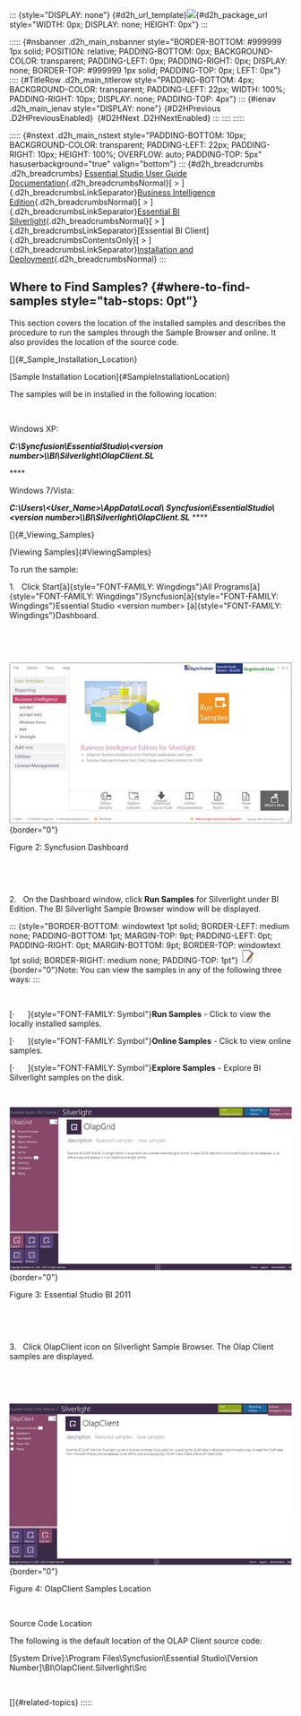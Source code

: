 ::: {style="DISPLAY: none"}
[](ms-xhelp:///?Id=d2h_url_template){#d2h_url_template}![](!package_url!){#d2h_package_url style="WIDTH: 0px; DISPLAY: none; HEIGHT: 0px"}
:::

::::: {#nsbanner .d2h_main_nsbanner style="BORDER-BOTTOM: #999999 1px solid; POSITION: relative; PADDING-BOTTOM: 0px; BACKGROUND-COLOR: transparent; PADDING-LEFT: 0px; PADDING-RIGHT: 0px; DISPLAY: none; BORDER-TOP: #999999 1px solid; PADDING-TOP: 0px; LEFT: 0px"}
:::: {#TitleRow .d2h_main_titlerow style="PADDING-BOTTOM: 4px; BACKGROUND-COLOR: transparent; PADDING-LEFT: 22px; WIDTH: 100%; PADDING-RIGHT: 10px; DISPLAY: none; PADDING-TOP: 4px"}
::: {#ienav .d2h_main_ienav style="DISPLAY: none"}
[](ms-xhelp:///?Id=4fb73e9e-9e0a-4738-a6d0-495f17b7c61a){#D2HPrevious .D2HPreviousEnabled}  [](ms-xhelp:///?Id=22acfa25-56ff-47b3-87a9-9621f8f5fe58){#D2HNext .D2HNextEnabled}
:::
::::
:::::

::::: {#nstext .d2h_main_nstext style="PADDING-BOTTOM: 10px; BACKGROUND-COLOR: transparent; PADDING-LEFT: 22px; PADDING-RIGHT: 10px; HEIGHT: 100%; OVERFLOW: auto; PADDING-TOP: 5px" hasuserbackground="true" valign="bottom"}
::: {#d2h_breadcrumbs .d2h_breadcrumbs}
[Essential Studio User Guide Documentation](ms-xhelp:///?Id=12457748-09e3-4d74-a240-8e049cedf030){.d2h_breadcrumbsNormal}[ \> ]{.d2h_breadcrumbsLinkSeparator}[Business Intelligence Edition](ms-xhelp:///?Id=fdf33dd8-62b2-47b9-ad7b-fc50e590bca5){.d2h_breadcrumbsNormal}[ \> ]{.d2h_breadcrumbsLinkSeparator}[Essential BI Silverlight](ms-xhelp:///?Id=c006b39c-6aa2-4637-b7de-3e7b6cb3f9f9){.d2h_breadcrumbsNormal}[ \> ]{.d2h_breadcrumbsLinkSeparator}[Essential BI Client]{.d2h_breadcrumbsContentsOnly}[ \> ]{.d2h_breadcrumbsLinkSeparator}[Installation and Deployment](ms-xhelp:///?Id=4c75cca2-c11e-425c-a2ca-84d112f22422){.d2h_breadcrumbsNormal}
:::

## Where to Find Samples? {#where-to-find-samples style="tab-stops: 0pt"}

This section covers the location of the installed samples and describes the procedure to run the samples through the Sample Browser and online. It also provides the location of the source code.

[]{#_Sample_Installation_Location} 

[Sample Installation Location]{#SampleInstallationLocation}

The samples will be in installed in the following location:

 

Windows XP:

***C:\\Syncfusion\\EssentialStudio\\\<version number\>\\\\BI\\Silverlight\\OlapClient.SL***

**** 

Windows 7/Vista:

***C:\\Users\\\<User_Name\>\\AppData\\Local\\ Syncfusion\\EssentialStudio\\\<version number\>\\\\BI\\Silverlight\\OlapClient.SL*** ****

[]{#_Viewing_Samples} 

[Viewing Samples]{#ViewingSamples}

To run the sample:

1.   Click Start[à]{style="FONT-FAMILY: Wingdings"}All Programs[à]{style="FONT-FAMILY: Wingdings"}Syncfusion[à]{style="FONT-FAMILY: Wingdings"}Essential Studio \<version number\> [à]{style="FONT-FAMILY: Wingdings"}Dashboard.

 

 

![Description: D:\\BI_SL.png](ImagesExt/image50_2.jpg){border="0"}

Figure 2: Syncfusion Dashboard

 

 

2.   On the Dashboard window, click **Run Samples** for Silverlight under BI Edition. The BI Silverlight Sample Browser window will be displayed.

::: {style="BORDER-BOTTOM: windowtext 1pt solid; BORDER-LEFT: medium none; PADDING-BOTTOM: 1pt; MARGIN-TOP: 9pt; PADDING-LEFT: 0pt; PADDING-RIGHT: 0pt; MARGIN-BOTTOM: 9pt; BORDER-TOP: windowtext 1pt solid; BORDER-RIGHT: medium none; PADDING-TOP: 1pt"}
![](ImagesExt/image50_1.jpg){border="0"}Note: You can view the samples in any of the following three ways:
:::

 

[·      ]{style="FONT-FAMILY: Symbol"}**Run Samples** - Click to view the locally installed samples.

[·      ]{style="FONT-FAMILY: Symbol"}**Online Samples** - Click to view online samples.

[·      ]{style="FONT-FAMILY: Symbol"}**Explore Samples** - Explore BI Silverlight samples on the disk.

 

![Description: D:\\Grid_SL.png](ImagesExt/image50_3.png){border="0"}

Figure 3: Essential Studio BI 2011

 

 

3.   Click OlapClient icon on Silverlight Sample Browser. The Olap Client samples are displayed.

   

 

![Description: D:\\Client_SL.png](ImagesExt/image50_4.png){border="0"}

Figure 4: OlapClient Samples Location

 

Source Code Location

The following is the default location of the OLAP Client source code:

\[System Drive\]:\\Program Files\\Syncfusion\\Essential Studio\\\[Version Number\]\\BI\\OlapClient.Silverlight\\Src

 

[]{#related-topics}
:::::
